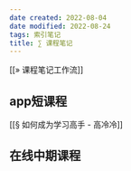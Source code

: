 ```yaml
---
date created: 2022-08-04
date modified: 2022-08-24
tags: 索引笔记
title: ∑ 课程笔记
---
```


[[» 课程笔记工作流]]



## app短课程

[[§ 如何成为学习高手 - 高冷冷]]



## 在线中期课程



